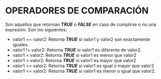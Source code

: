 # OPERADORES DE COMPARACIÓN

Son aquellos que retornan **_TRUE_** o **_FALSE_** en caso de cumplirse o no una expresión. Son los siguientes:

* valor1 == valor2: Retorna **_TRUE_** si valor1 y valor2 son exactamente iguales.
* valor1 != valor2: Retorna **_TRUE_** si valor1 es diferente de valor2.
* valor1 < valor2: Retorna **_TRUE_** si valor1 es menor que valor2
* valor1 > valor2: Retorna **_TRUE_** si valor1 es mayor que valor2
* valor1 >= valor2: Retorna **_TRUE_** si valor1 es igual o mayor que valor2
* valor1 <= valor2: Retorna **_TRUE_** si valor1 es menor o igual que valor2.